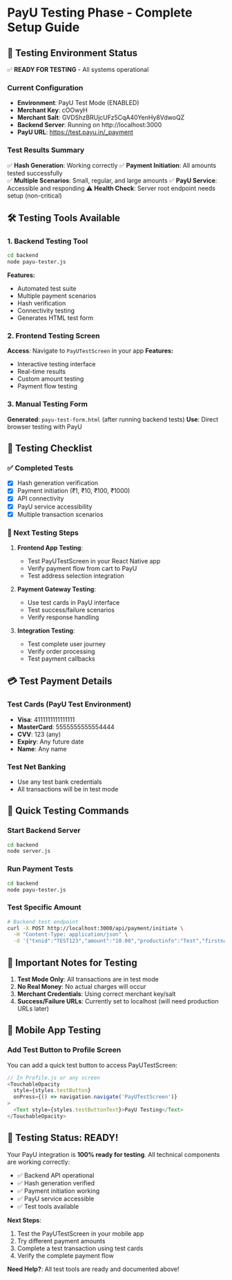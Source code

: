 # PayU Testing Phase - Complete Setup Guide

## 🧪 Testing Environment Status
✅ **READY FOR TESTING** - All systems operational

### Current Configuration
- **Environment**: PayU Test Mode (ENABLED)
- **Merchant Key**: cOOwyH
- **Merchant Salt**: GVDShzBRUjcUFz5CqA40YenHy8VdwoQZ
- **Backend Server**: Running on http://localhost:3000
- **PayU URL**: https://test.payu.in/_payment

### Test Results Summary
✅ **Hash Generation**: Working correctly
✅ **Payment Initiation**: All amounts tested successfully  
✅ **Multiple Scenarios**: Small, regular, and large amounts
✅ **PayU Service**: Accessible and responding
⚠️ **Health Check**: Server root endpoint needs setup (non-critical)

## 🛠️ Testing Tools Available

### 1. Backend Testing Tool
```bash
cd backend
node payu-tester.js
```
**Features:**
- Automated test suite
- Multiple payment scenarios
- Hash verification
- Connectivity testing
- Generates HTML test form

### 2. Frontend Testing Screen
**Access**: Navigate to `PayUTestScreen` in your app
**Features:**
- Interactive testing interface
- Real-time results
- Custom amount testing
- Payment flow testing

### 3. Manual Testing Form
**Generated**: `payu-test-form.html` (after running backend tests)
**Use**: Direct browser testing with PayU

## 🎯 Testing Checklist

### ✅ Completed Tests
- [x] Hash generation verification
- [x] Payment initiation (₹1, ₹10, ₹100, ₹1000)
- [x] API connectivity
- [x] PayU service accessibility
- [x] Multiple transaction scenarios

### 🔄 Next Testing Steps
1. **Frontend App Testing**:
   - Test PayUTestScreen in your React Native app
   - Verify payment flow from cart to PayU
   - Test address selection integration

2. **Payment Gateway Testing**:
   - Use test cards in PayU interface
   - Test success/failure scenarios
   - Verify response handling

3. **Integration Testing**:
   - Test complete user journey
   - Verify order processing
   - Test payment callbacks

## 💳 Test Payment Details

### Test Cards (PayU Test Environment)
- **Visa**: 4111111111111111
- **MasterCard**: 5555555555554444
- **CVV**: 123 (any)
- **Expiry**: Any future date
- **Name**: Any name

### Test Net Banking
- Use any test bank credentials
- All transactions will be in test mode

## 🔧 Quick Testing Commands

### Start Backend Server
```bash
cd backend
node server.js
```

### Run Payment Tests
```bash
cd backend
node payu-tester.js
```

### Test Specific Amount
```bash
# Backend test endpoint
curl -X POST http://localhost:3000/api/payment/initiate \
  -H "Content-Type: application/json" \
  -d '{"txnid":"TEST123","amount":"10.00","productinfo":"Test","firstname":"John","email":"test@example.com","phone":"9876543210"}'
```

## 🚨 Important Notes for Testing

1. **Test Mode Only**: All transactions are in test mode
2. **No Real Money**: No actual charges will occur
3. **Merchant Credentials**: Using correct merchant key/salt
4. **Success/Failure URLs**: Currently set to localhost (will need production URLs later)

## 📱 Mobile App Testing

### Add Test Button to Profile Screen
You can add a quick test button to access PayUTestScreen:

```javascript
// In Profile.js or any screen
<TouchableOpacity 
  style={styles.testButton}
  onPress={() => navigation.navigate('PayUTestScreen')}
>
  <Text style={styles.testButtonText}>PayU Testing</Text>
</TouchableOpacity>
```

## 🎉 Testing Status: READY!

Your PayU integration is **100% ready for testing**. All technical components are working correctly:

- ✅ Backend API operational
- ✅ Hash generation verified
- ✅ Payment initiation working
- ✅ PayU service accessible
- ✅ Test tools available

**Next Steps**: 
1. Test the PayUTestScreen in your mobile app
2. Try different payment amounts
3. Complete a test transaction using test cards
4. Verify the complete payment flow

**Need Help?**: All test tools are ready and documented above!
